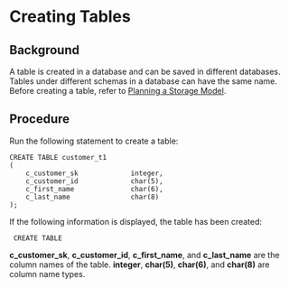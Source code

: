 # Creating Tables<a name="EN-US_TOPIC_0242370185"></a>

## Background<a name="en-us_topic_0237120299_en-us_topic_0059778113_s98ef8b33479543b8a2dd01ff14f4729b"></a>

A table is created in a database and can be saved in different databases. Tables under different schemas in a database can have the same name. Before creating a table, refer to  [Planning a Storage Model](../DeveloperGuide/planning-a-storage-model.md).

## Procedure<a name="en-us_topic_0237120299_en-us_topic_0059778113_section414221814554"></a>

Run the following statement to create a table:

```
CREATE TABLE customer_t1
(
    c_customer_sk             integer,
    c_customer_id             char(5),
    c_first_name              char(6),
    c_last_name               char(8)
);
```

If the following information is displayed, the table has been created:

```
 CREATE TABLE
```

**c\_customer\_sk**,  **c\_customer\_id**,  **c\_first\_name**, and  **c\_last\_name**  are the column names of the table.  **integer**,  **char\(5\)**,  **char\(6\)**, and  **char\(8\)**  are column name types.

